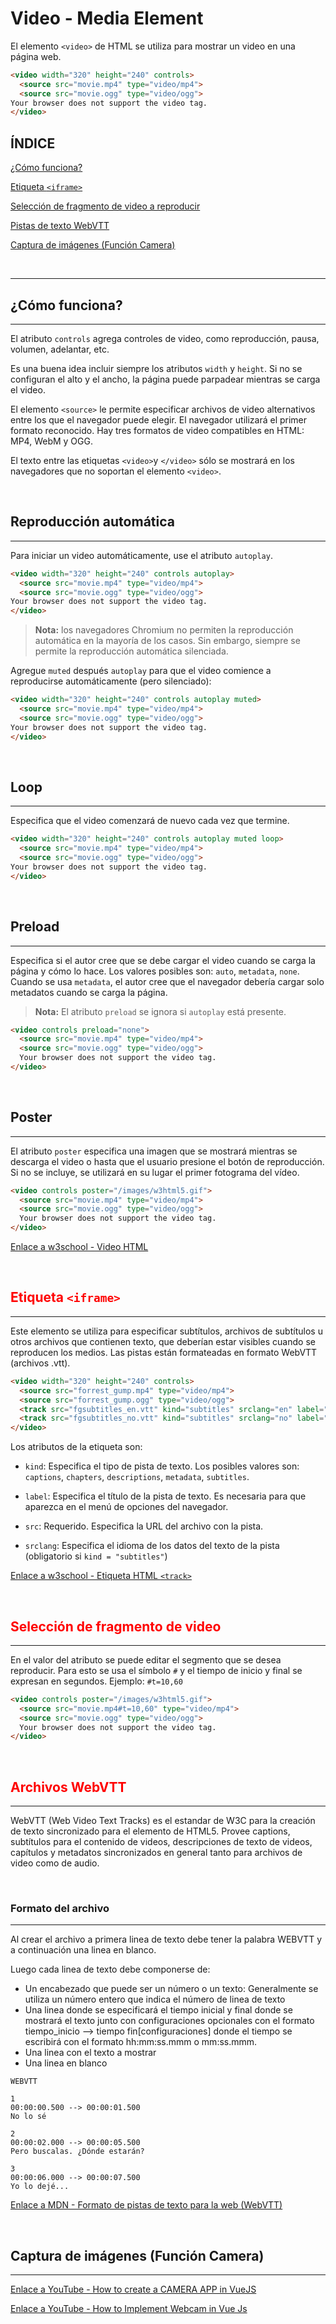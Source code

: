 # <span id="inicio"> Video - Media Element

El elemento `<video>` de HTML se utiliza para mostrar un video en una página web.

```html
<video width="320" height="240" controls>
  <source src="movie.mp4" type="video/mp4">
  <source src="movie.ogg" type="video/ogg">
Your browser does not support the video tag.
</video>
```

## ÍNDICE

[¿Cómo funciona?](#funciona)

[Etiqueta `<iframe>`](#iframe)

[Selección de fragmento de video a reproducir](#seleccion-fragmento)

[Pistas de texto WebVTT](#vtt)

[Captura de imágenes (Función Camera)](#camera)

<br>

---

## <span id="funciona"> ¿Cómo funciona?

---

El atributo `controls` agrega controles de video, como reproducción, pausa, volumen, adelantar, etc.

Es una buena idea incluir siempre los atributos `width` y `height`. Si no se configuran el alto y el ancho, la página puede parpadear mientras se carga el video.

El elemento `<source>` le permite especificar archivos de video alternativos entre los que el navegador puede elegir. El navegador utilizará el primer formato reconocido. Hay tres formatos de video compatibles en HTML: MP4, WebM y OGG.

El texto entre las etiquetas `<video>`y `</video>` sólo se mostrará en los navegadores que no soportan el elemento `<video>`.

<br>

## Reproducción automática

---

Para iniciar un video automáticamente, use el atributo `autoplay`.

```html
<video width="320" height="240" controls autoplay>
  <source src="movie.mp4" type="video/mp4">
  <source src="movie.ogg" type="video/ogg">
Your browser does not support the video tag.
</video>
```

>**Nota:** los navegadores Chromium no permiten la reproducción automática en la mayoría de los casos. Sin embargo, siempre se permite la reproducción automática silenciada.

Agregue `muted` después `autoplay` para que el video comience a reproducirse automáticamente (pero silenciado):

```html
<video width="320" height="240" controls autoplay muted>
  <source src="movie.mp4" type="video/mp4">
  <source src="movie.ogg" type="video/ogg">
Your browser does not support the video tag.
</video>
```

<br>

## Loop

---

Especifica que el video comenzará de nuevo cada vez que termine.

```html
<video width="320" height="240" controls autoplay muted loop>
  <source src="movie.mp4" type="video/mp4">
  <source src="movie.ogg" type="video/ogg">
Your browser does not support the video tag.
</video>
```

<br>

## Preload

---

Especifica si el autor cree que se debe cargar el video cuando se carga la página y cómo lo hace. Los valores posibles son: `auto`, `metadata`, `none`. Cuando se usa `metadata`, el autor cree que el navegador debería cargar solo metadatos cuando se carga la página.

>**Nota:** El atributo `preload` se ignora si `autoplay` está presente.

```html
<video controls preload="none">
  <source src="movie.mp4" type="video/mp4">
  <source src="movie.ogg" type="video/ogg">
  Your browser does not support the video tag.
</video>
```

<br>

## Poster

---

El atributo `poster` especifica una imagen que se mostrará mientras se descarga el video o hasta que el usuario presione el botón de reproducción. Si no se incluye, se utilizará en su lugar el primer fotograma del vídeo.

```html
<video controls poster="/images/w3html5.gif">
  <source src="movie.mp4" type="video/mp4">
  <source src="movie.ogg" type="video/ogg">
  Your browser does not support the video tag.
</video>
```

[Enlace a w3school - Video HTML](https://www.w3schools.com/html/html5_video.asp)

<br>

## <span id="iframe" style="color: red">Etiqueta `<iframe>`

---

Este elemento se utiliza para especificar subtítulos, archivos de subtítulos u otros archivos que contienen texto, que deberían estar visibles cuando se reproducen los medios. Las pistas están formateadas en formato WebVTT (archivos .vtt).

```html
<video width="320" height="240" controls>
  <source src="forrest_gump.mp4" type="video/mp4">
  <source src="forrest_gump.ogg" type="video/ogg">
  <track src="fgsubtitles_en.vtt" kind="subtitles" srclang="en" label="English">
  <track src="fgsubtitles_no.vtt" kind="subtitles" srclang="no" label="Norwegian">
</video>
```

Los atributos de la etiqueta son:

* `kind`: Especifica el tipo de pista de texto. Los posibles valores son: `captions`, `chapters`, `descriptions`, `metadata`, `subtitles`.

* `label`: Especifica el título de la pista de texto. Es necesaria para que aparezca en el menú de opciones del navegador.

* `src`: Requerido. Especifica la URL del archivo con la pista.

* `srclang`: Especifica el idioma de los datos del texto de la pista (obligatorio si `kind = "subtitles"`)

[Enlace a w3school - Etiqueta HTML `<track>`](https://www.w3schools.com/tags/tag_track.asp)

<br>

## <span id="seleccion-fragmento" style="color: red"> Selección de fragmento de video

---

En el valor del atributo se puede editar el segmento que se desea reproducir. Para esto se usa el símbolo `#` y el tiempo de inicio y final se expresan en segundos. Ejemplo: `#t=10,60`

```html
<video controls poster="/images/w3html5.gif">
  <source src="movie.mp4#t=10,60" type="video/mp4">
  <source src="movie.ogg" type="video/ogg">
  Your browser does not support the video tag.
</video>
```

<br>

## <span id="vtt" style="color: red"> Archivos WebVTT

---

WebVTT (Web Video Text Tracks) es el estandar de W3C para la creación de texto sincronizado para el elemento de HTML5. Provee captions, subtítulos para el contenido de videos, descripciones de texto de videos, capítulos y metadatos sincronizados en general tanto para archivos de video como de audio.

<br>

### Formato del archivo

---

Al crear el archivo a primera linea de texto debe tener la palabra WEBVTT y a continuación una linea en blanco.

Luego cada linea de texto debe componerse de:

* Un encabezado que puede ser un número o un texto: Generalmente se utiliza un número entero que indica el número de linea de texto
* Una linea donde se especificará el tiempo inicial y final donde se mostrará el texto junto con configuraciones opcionales con el formato tiempo_inicio –> tiempo fin[configuraciones] donde el tiempo se escribirá con el formato hh:mm:ss.mmm o mm:ss.mmm.
* Una linea con el texto a mostrar
* Una linea en blanco

```WebVTT
WEBVTT

1
00:00:00.500 --> 00:00:01.500
No lo sé

2
00:00:02.000 --> 00:00:05.500
Pero buscalas. ¿Dónde estarán?

3
00:00:06.000 --> 00:00:07.500
Yo lo dejé...
```

[Enlace a MDN - Formato de pistas de texto para la web (WebVTT)](https://developer.mozilla.org/es/docs/Web/API/WebVTT_API)

<br>

## <span id="camera"> Captura de imágenes (Función Camera)

---

[Enlace a YouTube - How to create a CAMERA APP in VueJS](https://www.youtube.com/watch?v=HR97Uq2Ejks)

[Enlace a YouTube - How to Implement Webcam in Vue Js](https://www.youtube.com/watch?v=6Yrlke4EW9M)
